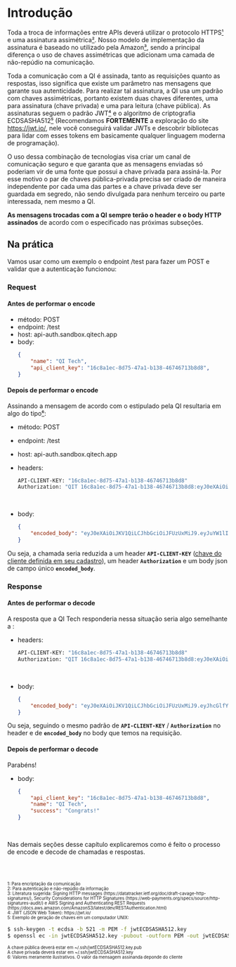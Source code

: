 # Introdução

Toda a troca de informações entre APIs deverá utilizar o protocolo HTTPS[¹](#1) e uma assinatura  assimétrica[²](#2). Nosso modelo de implementação da assinatura é baseado no utilizado pela Amazon[³](#3), sendo a principal diferença o uso de chaves assimétricas que adicionam uma camada de não-repúdio na comunicação.

Toda a comunicação com a QI é assinada, tanto as requisições quanto as respostas, isso significa que existe um parâmetro nas mensagens que garante sua autenticidade. Para realizar tal assinatura, a QI usa um padrão com chaves assimétricas, portanto existem duas chaves diferentes, uma para assinatura (chave privada) e uma para leitura (chave pública). As assinaturas seguem o padrão JWT[⁴](#4) e o algoritmo de criptografia ECDSASHA512[⁵](#5) (Recomendamos **FORTEMENTE** a exploração do site https://jwt.io/, nele você conseguirá validar JWTs e descobrir bibliotecas para lidar com esses tokens em basicamente qualquer linguagem moderna de programação).

O uso dessa combinação de tecnologias visa criar um canal de comunicação seguro e que garanta que as mensagens enviadas só poderiam vir de uma fonte que possui a chave privada para assiná-la. Por esse motivo o par de chaves pública-privada precisa ser criado de maneira independente por cada uma das partes e a chave privada deve ser guardada em segredo, não sendo divulgada para nenhum terceiro ou parte interessada, nem mesmo a QI.

**As mensagens trocadas com a QI sempre terão o header e o body HTTP assinados** de acordo com o especificado nas próximas subseções.

## Na prática

Vamos usar como um exemplo o endpoint /test para fazer um POST e validar que a autenticação funcionou:

### Request

#### Antes de performar o encode

- método: POST
- endpoint: /test
- host: api-auth.sandbox.qitech.app
- body: 
    ```json
    {
        "name": "QI Tech",
        "api_client_key": "16c8a1ec-8d75-47a1-b138-46746713b8d8",
    }
    ```

#### Depois de performar o encode

Assinando a mensagem de acordo com o estipulado pela QI resultaria em algo do tipo[⁶](#6):

- método: POST
- endpoint: /test
- host: api-auth.sandbox.qitech.app
- headers:

    ```bash
    API-CLIENT-KEY: "16c8a1ec-8d75-47a1-b138-46746713b8d8"
    Authorization: "QIT 16c8a1ec-8d75-47a1-b138-46746713b8d8:eyJ0eXAiOiJKV1QiLCJhbGciOiJFUzUxMiJ9.eyJzdWIiOiIxNmM4YTFlYy04ZDc1LTQ3YTEtYjEzOC00Njc0NjcxM2I4ZDgiLCJzaWduYXR1cmUiOiJQT1NUXG5kNWU2M2RlNjNkNjg0NjBkNmNlZTllN2I4ODJjM2U0M1xuYXBwbGljYXRpb24vanNvblxuV2VkLCAxNiBPY3QgMjAxOSAxNDo1MTo0NSBHTVRcbi90ZXN0In0.AZo959MUTEmfT9x_APTLZKPg9aivvjNsvCOl7rVzEkFrrMVRX0fg2Hp_eWbs60Ug9NL_EphRpNwZU9v-czyV_BmUAMBI8uJQAPd7_xACEeRjhi6QzFKuWUqk_xMzB70s7CSwGgHpeXh0OFeupHFTbwAkRkLuNAYluP0ZbT4vFrRKrdhR"
    ```
<br>

- body:
    ```json
    {
        "encoded_body": "eyJ0eXAiOiJKV1QiLCJhbGciOiJFUzUxMiJ9.eyJuYW1lIjoiUUkgVGVjaCIsImFwaV9jbGllbnRfa2V5IjoiMTZjOGExZWMtOGQ3NS00N2ExLWIxMzgtNDY3NDY3MTNiOGQ4In0.AYHioWgjnYgvsDrYmp7zON8vLPIc6XQgO_xnMtwqV4LCL8FMejKViFPvL_Z70QKi-u8CmJW68YoQbxvDRoDAbNUOABSIHUxDXcldZk2l8_yL17yMy2hMS-mHRVutd7_-yMkhsEnYEYemEOWsGRsO3T3yey2rSX1_t7IK47ACPvpaE7Qs"
    }
    ```

Ou seja, a chamada seria reduzida a um header **`API-CLIENT-KEY`** ([chave do cliente definida em seu cadastro](?112)), um header **`Authorization`** e um body json de campo único **`encoded_body`**.

### Response

#### Antes de performar o decode


A resposta que a QI Tech responderia nessa situação seria algo semelhante a :

- headers:

    ```bash
    API-CLIENT-KEY: "16c8a1ec-8d75-47a1-b138-46746713b8d8"
    Authorization: "QIT 16c8a1ec-8d75-47a1-b138-46746713b8d8:eyJ0eXAiOiJKV1QiLCJhbGciOiJFUzUxMiJ9.eyJzdWIiOiIxNmM4YTFlYy04ZDc1LTQ3YTEtYjEzOC00Njc0NjcxM2I4ZDgiLCJzaWduYXR1cmUiOiJQT1NUXG5kNWU2M2RlNjNkNjg0NjBkNmNlZTllN2I4ODJjM2U0M1xuYXBwbGljYXRpb24vanNvblxuV2VkLCAxNiBPY3QgMjAxOSAxNDo1MTo0NSBHTVRcbi90ZXN0In0.AZo959MUTEmfT9x_APTLZKPg9aivvjNsvCOl7rVzEkFrrMVRX0fg2Hp_eWbs60Ug9NL_EphRpNwZU9v-czyV_BmUAMBI8uJQAPd7_xACEeRjhi6QzFKuWUqk_xMzB70s7CSwGgHpeXh0OFeupHFTbwAkRkLuNAYluP0ZbT4vFrRKrdhR"
    ```
<br>

- body:

    ```json
    {
        "encoded_body": "eyJ0eXAiOiJKV1QiLCJhbGciOiJFUzUxMiJ9.eyJhcGlfY2xpZW50X2tleSI6IjE2YzhhMWVjLThkNzUtNDdhMS1iMTM4LTQ2NzQ2NzEzYjhkOCIsIm5hbWUiOiJRSSBUZWNoIiwic3VjY2VzcyI6IkNvbmdyYXRzISJ9.AfunfN06D38WuOPsUVhTvi19-00Jpd6Z_E7KV-Zh05nfgG55BEXQW878zwVilAmyUR8F6N9hRiAmL0djEuSahXhUAZ-bYVDbZvVb-bzYrakYEjc9gLTBE_Sk2H0NgrXCFusq9BIImEyNHwzb3aiQvDB-igcLBKEzOdIkqbfqu3lzIs_W"
    }
    ```

Ou seja, seguindo o mesmo padrão de **`API-CLIENT-KEY`** / **`Authorization`** no header e de **`encoded_body`** no body que temos na requisição.

#### Depois de performar o decode

Parabéns! 

- body:

    ```json
    {
        "api_client_key": "16c8a1ec-8d75-47a1-b138-46746713b8d8",
        "name": "QI Tech",
        "success": "Congrats!"
    }
    ```

<br>

Nas demais seções desse capítulo explicaremos como é feito o processo de encode e decode de chamadas e respostas.

<br>
<br>

<sub>
<sub>
<br>
1<a id=1></a>: Para encriptação da comunicação
<br>
2<a id=2></a>: Para autenticação e não-repúdio da informação
<br>
3<a id=3></a>: Literatura sugerida: Signing HTTP messages (https://datatracker.ietf.org/doc/draft-cavage-http-signatures/), Security Considerations for HTTP Signatures (https://web-payments.org/specs/source/http-signatures-audit/) e AWS Signing and Authenticating REST Requests (https://docs.aws.amazon.com/AmazonS3/latest/dev/RESTAuthentication.html)
<br>
4<a id=4></a>: JWT (JSON Web Token): https://jwt.io/
<br>
5<a id=5></a>: Exemplo de geração de chaves em um computador UNIX:
<br>
</sub>
</sub>

```bash
$ ssh-keygen -t ecdsa -b 521 -m PEM -f jwtECDSASHA512.key
$ openssl ec -in jwtECDSASHA512.key -pubout -outform PEM -out jwtECDSASHA512.key.pub
```
<sub>
<sub>
A chave pública deverá estar em ~/.ssh/jwtECDSASHA512.key.pub
<br>A chave privada deverá estar em ~/.ssh/jwtECDSASHA512.key
<br>
6<a id=6></a>: Valores meramente ilustrativos. O valor da mensagem assinanda deponde do cliente
<br>
</sub>
</sub>



